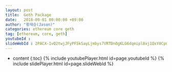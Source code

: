 ```yaml
---
layout: post
title:  Geth Package
date:   2018-09-01 00:00:00 +09:00
author: "황재승(Jason)"
categories: ethereum core geth
tag: [ethereum, core, geth]
youtubeId :
slideWebId : 2PACX-1vQ2twjJFyPF5kSayLjmbys7VRTDnOgKLG6dqmipl8xj1QxY0CpC8-V3sA_ONEPj8U4XyCqdWrql_KP6
---
```

* content
{:toc}
{% include youtubePlayer.html id=page.youtubeId %}
{% include slidePlayer.html id=page.slideWebId %}
